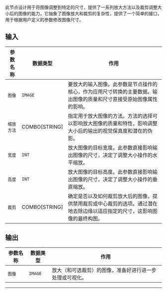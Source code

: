 此节点设计用于将图像调整到特定的尺寸，提供了一系列放大方法以及裁剪调整大小后的图像的能力。它抽象了图像放大和裁剪的复杂性，提供了一个简单的接口，用于根据用户定义的参数修改图像尺寸。

## 输入

| 参数名称 | 数据类型 | 作用 |
| --- | --- | --- |
| `图像` | `IMAGE` | 要放大的输入图像。此参数是节点操作的核心，作为应用尺寸转换的主要数据。输出图像的质量和尺寸直接受原始图像属性的影响。 |
| `缩放方法` | COMBO[STRING] | 指定用于放大图像的方法。方法的选择可以影响放大图像的质量和特性，影响调整大小后的输出的视觉保真度和潜在的伪影。 |
| `宽度` | `INT` | 放大图像的目标宽度。此参数直接影响输出图像的尺寸，决定了调整大小操作的水平缩放。 |
| `高度` | `INT` | 放大图像的目标高度。此参数直接影响输出图像的尺寸，决定了调整大小操作的垂直缩放。 |
| `裁剪` | COMBO[STRING] | 确定是否以及如何裁剪放大后的图像，提供禁用裁剪或中心裁剪的选项。通过潜在地去除边缘以适应指定的尺寸，这影响图像的最终构图。 |

## 输出

| 参数名称 | 数据类型 | 作用 |
| --- | --- | --- |
| `图像` | `IMAGE` | 放大（和可选裁剪）的图像，准备好进行进一步处理或可视化。 |

---
